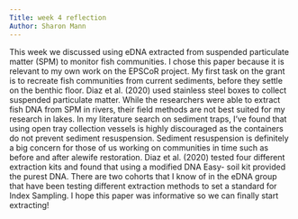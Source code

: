```yaml
---
Title: week 4 reflection
Author: Sharon Mann
---
```


This week we discussed using eDNA extracted from suspended particulate matter (SPM) to monitor fish communities. I chose this paper because it is relevant to my own work on the EPSCoR project. My first task on the grant is to recreate fish communities from current sediments, before they settle on the benthic floor. Diaz et al. (2020) used stainless steel boxes to collect suspended particulate matter. While the researchers were able to extract fish DNA from SPM in rivers, their field methods are not best suited for my research in lakes. In my literature search on sediment traps, I’ve found that using open tray collection vessels is highly discouraged as the containers do not prevent sediment resuspension. Sediment resuspension is definitely a big concern for those of us working on communities in time such as before and after alewife restoration. Diaz et al. (2020) tested four different extraction kits and found that using a modified DNA Easy- soil kit provided the purest DNA. There are two cohorts that I know of in the eDNA group that have been testing different extraction methods to set a standard for Index Sampling. I hope this paper was informative so we can finally start extracting! 